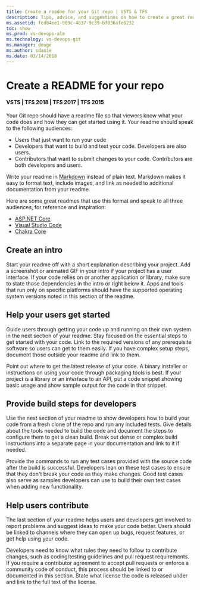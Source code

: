 ```yaml
---
title: Create a readme for your Git repo | VSTS & TFS
description: Tips, advice, and suggestions on how to create a great readne file for your Git repo.
ms.assetid: fcd84ee1-909c-4837-9c39-bf036afe6232
toc: show
ms.prod: vs-devops-alm
ms.technology: vs-devops-git 
ms.manager: douge
ms.author: sdanie
ms.date: 03/14/2018
---
```

[//]: # (monikerRange: '>= tfs-2013')

# Create a README for your repo

#### VSTS | TFS 2018 | TFS 2017 | TFS 2015

Your Git repo should have a readme file so that viewers know what your code does and how they can get started using it. 
Your readme should speak to the following audiences:

- Users that just want to run your code
- Developers that want to build and test your code. Developers are also users.
- Contributors that want to submit changes to your code. Contributors are both developers and users.

Write your readme in [Markdown](../collaborate/markdown-guidance.md) instead of plain text. Markdown makes it easy to format text, include images, and link as needed to additional documentation from your readme.

Here are some great readmes that use this format and speak to all three audiences, for reference and inspiration:

- [ASP.NET Core](https://github.com/aspnet/Home)
- [Visual Studio Code](https://github.com/Microsoft/vscode)
- [Chakra Core](https://github.com/Microsoft/ChakraCore)

## Create an intro

Start your readme off with a short explanation describing your project. Add a screenshot or animated GIF in your intro if your project has a user interface. 
If your code relies on or another application or library, make sure to state those dependencies in the intro or right below it. 
Apps and tools that run only on specific platforms should have the supported operating system versions noted in this section of the readme.

## Help your users get started

Guide users through getting your code up and running on their own system in the next section of your readme. 
Stay focused on the essential steps to get started with your code.
Link to the required versions of any prerequisite software so users can get to them easily.
If you have complex setup steps, document those outside your readme and link to them.

Point out where to get the latest release of your code. A binary installer or instructions on using your code through packaging tools is best.
If your project is a library or an interface to an API, put a code snippet showing basic usage and show sample output for the code in that snippet.   

## Provide build steps for developers

Use the next section of your readme to show developers how to build your code from a fresh clone of the repo and run any included tests.
Give details about the tools needed to build the code and document the steps to configure them to get a clean build. 
Break out dense or complex build instructions into a separate page in your documentation and link to it if needed.   

Provide the commands to run any test cases provided with the source code after the build is successful. 
Developers lean on these test cases to ensure that they don't break your code as they make changes. 
Good test cases also serve as samples developers can use to build their own test cases when adding new functionality.

## Help users contribute

The last section of your readme helps users and developers get involved to report problems and suggest ideas to make your code better.
Users should be linked to channels where they can open up bugs, request features, or get help using your code.   

Developers need to know what rules they need to follow to contribute changes, such as coding/testing guidelines and pull request requirements.
If you require a contributor agreement to accept pull requests or enforce a community code of conduct, this process should be linked to or documented in this section.
State what license the code is released under and link to the full text of the license.